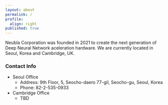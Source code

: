 ```yaml
---
layout: about
permalink: /
profile:
  align: right
published: true
---
```


Neubla Corporation was founded in 2021 to
create the next generation of Deep Neural Network aceleration hardware.
We are currently located in Seoul, Korea and Cambridge, UK.

### Contact Info

* Seoul Office
  * Address: 9th Floor, 5, Seocho-daero 77-gil, Seocho-gu, Seoul, Korea
  * Phone: 82-2-535-0933
* Cambridge Office
  * TBD

<!--
#We can't disclose much
#information other than that as we are still in a stealth mode.
-->
